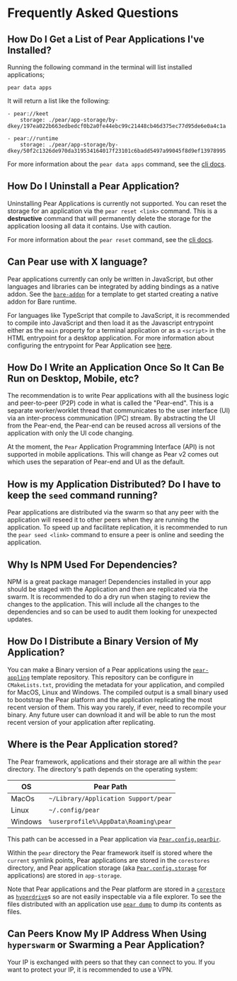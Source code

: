# Frequently Asked Questions

## How Do I Get a List of Pear Applications I've Installed?

Running the following command in the terminal will list installed applications;

```console
pear data apps
```

It will return a list like the following:

```
- pear://keet
    storage: ./pear/app-storage/by-dkey/197ea022b663edbedcf0b2a0fe44ebc99c21448cb46d375ec77d95de6e0a4c1a

- pear://runtime
    storage: ./pear/app-storage/by-dkey/50f2c1326de970da319534164017f23101c6badd5497a99045f8d9ef13978995
```

For more information about the `pear data apps` command, see the [cli docs](./cli.md#pear-data-apps-flags-link).

## How Do I Uninstall a Pear Application?

Uninstalling Pear Applications is currently not supported. You can reset the storage for an application via the `pear reset <link>` command. This is a **destructive** command that will permanently delete the storage for the application loosing all data it contains. Use with caution.

For more information about the `pear reset` command, see the [cli docs](./cli.md#pear-reset-flags-less-than-link-greater-than).

## Can Pear use with X language?

Pear applications currently can only be written in JavaScript, but other languages and libraries can be integrated by adding bindings as a native addon. See the [`bare-addon`](https://github.com/holepunchto/bare-addon) for a template to get started creating a native addon for Bare runtime.

For languages like TypeScript that compile to JavaScript, it is recommended to compile into JavaScript and then load it as the Javascript entrypoint either as the `main` property for a terminal application or as a `<script>` in the HTML entrypoint for a desktop application. For more information about configuring the entrypoint for Pear Application see [here](./configuration.md#the-package.json-file).

## How Do I Write an Application Once So It Can Be Run on Desktop, Mobile, etc?

The recommendation is to write Pear applications with all the business logic and peer-to-peer (P2P) code in what is called the "Pear-end". This is a separate worker/worklet thread that communicates to the user interface (UI) via an inter-process communication (IPC) stream. By abstracting the UI from the Pear-end, the Pear-end can be reused across all versions of the application with only the UI code changing.

At the moment, the `Pear` Application Programming Interface (API) is not supported in mobile applications. This will change as Pear v2 comes out which uses the separation of Pear-end and UI as the default.

## How is my Application Distributed? Do I have to keep the `seed` command running?

Pear applications are distributed via the swarm so that any peer with the application will reseed it to other peers when they are running the application. To speed up and facilitate replication, it is recommended to run the `pear seed <link>` command to ensure a peer is online and seeding the application.

## Why Is NPM Used For Dependencies?

NPM is a great package manager! Dependencies installed in your app should be staged with the Application and then are replicated via the swarm. It is recommended to do a dry run when staging to review the changes to the application. This will include all the changes to the dependencies and so can be used to audit them looking for unexpected updates.

## How Do I Distribute a Binary Version of My Application?

You can make a Binary version of a Pear applications using the [`pear-appling`](https://github.com/holepunchto/pear-appling/) template repository. This repository can be configure in `CMakeLists.txt`, providing the metadata for your application, and compiled for MacOS, Linux and Windows. The compiled output is a small binary used to bootstrap the Pear platform and the application replicating the most recent version of them. This way you rarely, if ever, need to recompile your binary. Any future user can download it and will be able to run the most recent version of your application after replicating.

## Where is the Pear Application stored?

The Pear framework, applications and their storage are all within the `pear` directory. The directory's path depends on the operating system:

| OS      | Pear Path                            |
| --      | ---------                            |
| MacOs   | `~/Library/Application Support/pear` |
| Linux   | `~/.config/pear`                     |
| Windows | `%userprofile%\AppData\Roaming\pear` |

This path can be accessed in a Pear application via [`Pear.config.pearDir`](./api.md#pear.config.peardir-less-than-string-greater-than).

Within the `pear` directory the Pear framework itself is stored where the `current` symlink points, Pear applications are stored in the `corestores` directory, and Pear application storage (aka [`Pear.config.storage`](./api.md#pear.config.storage-less-than-string-greater-than) for applications) are stored in `app-storage`.

Note that Pear applications and the Pear platform are stored in a [`corestore`](../../helpers/corestore.md) as [`hyperdrive`](../../building-blocks/hyperdrive.md)s so are not easily inspectable via a file explorer. To see the files distributed with an application use [`pear dump`](./pear-runtime/cli#pear-dump-flags-less-than-link-greater-than-less-than-dir-greater-than) to dump its contents as files.

## Can Peers Know My IP Address When Using `hyperswarm` or Swarming a Pear Application?

Your IP is exchanged with peers so that they can connect to you. If you want to protect your IP, it is recommended to use a VPN.
